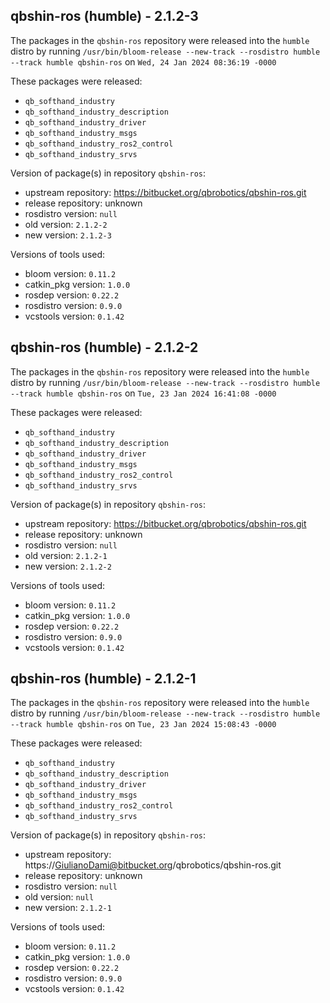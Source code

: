 ## qbshin-ros (humble) - 2.1.2-3

The packages in the `qbshin-ros` repository were released into the `humble` distro by running `/usr/bin/bloom-release --new-track --rosdistro humble --track humble qbshin-ros` on `Wed, 24 Jan 2024 08:36:19 -0000`

These packages were released:
- `qb_softhand_industry`
- `qb_softhand_industry_description`
- `qb_softhand_industry_driver`
- `qb_softhand_industry_msgs`
- `qb_softhand_industry_ros2_control`
- `qb_softhand_industry_srvs`

Version of package(s) in repository `qbshin-ros`:

- upstream repository: https://bitbucket.org/qbrobotics/qbshin-ros.git
- release repository: unknown
- rosdistro version: `null`
- old version: `2.1.2-2`
- new version: `2.1.2-3`

Versions of tools used:

- bloom version: `0.11.2`
- catkin_pkg version: `1.0.0`
- rosdep version: `0.22.2`
- rosdistro version: `0.9.0`
- vcstools version: `0.1.42`


## qbshin-ros (humble) - 2.1.2-2

The packages in the `qbshin-ros` repository were released into the `humble` distro by running `/usr/bin/bloom-release --new-track --rosdistro humble --track humble qbshin-ros` on `Tue, 23 Jan 2024 16:41:08 -0000`

These packages were released:
- `qb_softhand_industry`
- `qb_softhand_industry_description`
- `qb_softhand_industry_driver`
- `qb_softhand_industry_msgs`
- `qb_softhand_industry_ros2_control`
- `qb_softhand_industry_srvs`

Version of package(s) in repository `qbshin-ros`:

- upstream repository: https://bitbucket.org/qbrobotics/qbshin-ros.git
- release repository: unknown
- rosdistro version: `null`
- old version: `2.1.2-1`
- new version: `2.1.2-2`

Versions of tools used:

- bloom version: `0.11.2`
- catkin_pkg version: `1.0.0`
- rosdep version: `0.22.2`
- rosdistro version: `0.9.0`
- vcstools version: `0.1.42`


## qbshin-ros (humble) - 2.1.2-1

The packages in the `qbshin-ros` repository were released into the `humble` distro by running `/usr/bin/bloom-release --new-track --rosdistro humble --track humble qbshin-ros` on `Tue, 23 Jan 2024 15:08:43 -0000`

These packages were released:
- `qb_softhand_industry`
- `qb_softhand_industry_description`
- `qb_softhand_industry_driver`
- `qb_softhand_industry_msgs`
- `qb_softhand_industry_ros2_control`
- `qb_softhand_industry_srvs`

Version of package(s) in repository `qbshin-ros`:

- upstream repository: https://GiulianoDami@bitbucket.org/qbrobotics/qbshin-ros.git
- release repository: unknown
- rosdistro version: `null`
- old version: `null`
- new version: `2.1.2-1`

Versions of tools used:

- bloom version: `0.11.2`
- catkin_pkg version: `1.0.0`
- rosdep version: `0.22.2`
- rosdistro version: `0.9.0`
- vcstools version: `0.1.42`


